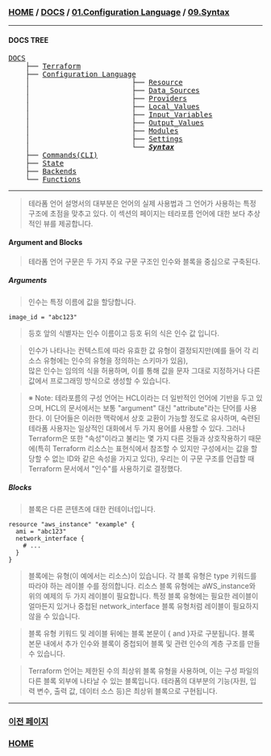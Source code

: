 ### [HOME](https://github.com/MZCMSC/Terraform/blob/main/README.md) / [DOCS](https://github.com/MZCMSC/Terraform/blob/main/DOCS/README.md) / [01.Configuration Language](https://github.com/MZCMSC/Terraform/blob/main/DOCS/01_Configuration_Language/README.md) / [09.Syntax](https://github.com/MZCMSC/Terraform/blob/main/DOCS/01_Configuration_Language/09_Syntax/README.md)

---

#### DOCS TREE

<pre>
<a href = "https://github.com/MZCMSC/Terraform/blob/main/DOCS/README.md">DOCS</a>
    ├── <a href = "https://github.com/MZCMSC/Terraform/blob/main/DOCS/00_Terraform/README.md">Terraform</a>
    ├── <a href = "https://github.com/MZCMSC/Terraform/blob/main/DOCS/01_Configuration_Language/README.md">Configuration Language</a>
    │                        ├── <a href = "https://github.com/MZCMSC/Terraform/blob/main/DOCS/01_Configuration_Language/01_Resource/README.md">Resource</a>
    │                        ├── <a href = "https://github.com/MZCMSC/Terraform/blob/main/DOCS/01_Configuration_Language/02_Data_Sources/README.md">Data_Sources</a>
    │                        ├── <a href = "https://github.com/MZCMSC/Terraform/blob/main/DOCS/01_Configuration_Language/03_Providers/README.md">Providers</a>
    │                        ├── <a href = "https://github.com/MZCMSC/Terraform/blob/main/DOCS/01_Configuration_Language/04_Local_Values/README.md">Local_Values</a>
    │                        ├── <a href = "https://github.com/MZCMSC/Terraform/blob/main/DOCS/01_Configuration_Language/05_Input_Variables/README.md">Input_Variables</a>
    │                        ├── <a href = "https://github.com/MZCMSC/Terraform/blob/main/DOCS/01_Configuration_Language/06_Output_Values/README.md">Output_Values</a>
    │                        ├── <a href = "https://github.com/MZCMSC/Terraform/blob/main/DOCS/01_Configuration_Language/07_Modules/README.md">Modules</a>
    │                        ├── <a href = "https://github.com/MZCMSC/Terraform/blob/main/DOCS/01_Configuration_Language/08_Settings/README.md">Settings</a>
    │                        └── <a href = "https://github.com/MZCMSC/Terraform/blob/main/DOCS/01_Configuration_Language/09_Syntax/README.md"><i><b>Syntax</b></i></a>  
    ├── <a href ="https://github.com/MZCMSC/Terraform/blob/main/DOCS/02_Commands(CLI)/README.md">Commands(CLI)</a>
    ├── <a href = "https://github.com/MZCMSC/Terraform/blob/main/DOCS/03_State/README.md">State</a>
    ├── <a href = "https://github.com/MZCMSC/Terraform/blob/main/DOCS/04_Backends/README.md">Backends</a>
    └── <a href = "https://github.com/MZCMSC/Terraform/blob/main/DOCS/05_Functions/README.md">Functions</a>  
</pre>

---

> 테라폼 언어 설명서의 대부분은 언어의 실제 사용법과 그 언어가 사용하는 특정 구조에 초점을 맞추고 있다. 이 섹션의 페이지는 테라포름 언어에 대한 보다 추상적인 뷰를 제공합니다.

#### Argument and Blocks

> 테라폼 언어 구문은 두 가지 주요 구문 구조인 인수와 블록을 중심으로 구축된다.

##### Arguments

> 인수는 특정 이름에 값을 할당합니다.

```
image_id = "abc123"
```

> 등호 앞의 식별자는 인수 이름이고 등호 뒤의 식은 인수 값 입니다.

> 인수가 나타나는 컨텍스트에 따라 유효한 값 유형이 결정되지만(예를 들어 각 리소스 유형에는 인수의 유형을 정의하는 스키마가 있음),  
> 많은 인수는 임의의 식을 허용하며, 이를 통해 값을 문자 그대로 지정하거나 다른 값에서 프로그래밍 방식으로 생성할 수 있습니다.

> ※ Note: 테라포름의 구성 언어는 HCL이라는 더 일반적인 언어에 기반을 두고 있으며, HCL의 문서에서는 보통 "argument" 대신 "attribute"라는 단어를 사용한다. 이 단어들은 이러한 맥락에서 상호 교환이 가능할 정도로 유사하며, 숙련된 테라폼 사용자는 일상적인 대화에서 두 가지 용어를 사용할 수 있다. 그러나 Terraform은 또한 "속성"이라고 불리는 몇 가지 다른 것들과 상호작용하기 때문에(특히 Terraform 리소스는 표현식에서 참조할 수 있지만 구성에서는 값을 할당할 수 없는 ID와 같은 속성을 가지고 있다), 우리는 이 구문 구조를 언급할 때 Terraform 문서에서 "인수"를 사용하기로 결정했다.

##### Blocks

> 블록은 다른 콘텐츠에 대한 컨테이너입니다.

```
resource "aws_instance" "example" {
  ami = "abc123"
  network_interface {
    # ...
  }
}
```

> 블록에는 유형(이 예에서는 리소스)이 있습니다. 각 블록 유형은 type 키워드를 따라야 하는 레이블 수를 정의합니다. 리소스 블록 유형에는 aWS_instance와 위의 예제의 두 가지 레이블이 필요합니다. 특정 블록 유형에는 필요한 레이블이 얼마든지 있거나 중첩된 network_interface 블록 유형처럼 레이블이 필요하지 않을 수 있습니다.

> 블록 유형 키워드 및 레이블 뒤에는 블록 본문이 { and }자로 구분됩니다. 블록 본문 내에서 추가 인수와 블록이 중첩되어 블록 및 관련 인수의 계층 구조를 만들 수 있습니다.

> Terraform 언어는 제한된 수의 최상위 블록 유형을 사용하며, 이는 구성 파일의 다른 블록 외부에 나타날 수 있는 블록입니다. 테라폼의 대부분의 기능(자원, 입력 변수, 출력 값, 데이터 소스 등)은 최상위 블록으로 구현됩니다.

---

### [이전 페이지](https://github.com/MZCMSC/Terraform/blob/main/DOCS/01_Configuration_Language/08_Settings/README.md)

### [HOME](https://github.com/MZCMSC/Terraform/blob/main/README.md)